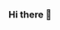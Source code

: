 ### Hi there 👋

<!--
**marisa-loccarini/marisa-loccarini** is a ✨ _special_ ✨ repository because its `README.md` (this file) appears on your GitHub profile.

- 🌱 I’m currently learning database systems, information systems, and client-side scripting. I am in my second semester of computer science so I am very much a beginner in this field. I am enjoying coding so far and I'm excited to broaden my knowledge with github. 
-->
